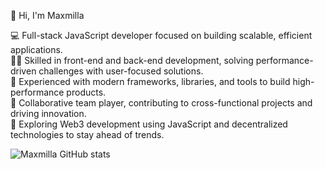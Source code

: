 👋 Hi, I'm Maxmilla

💻 Full-stack JavaScript developer focused on building scalable, efficient applications.<br/>
🧑‍💻 Skilled in front-end and back-end development, solving performance-driven challenges with user-focused solutions.<br/>
🚀 Experienced with modern frameworks, libraries, and tools to build high-performance products.<br/>
🤝 Collaborative team player, contributing to cross-functional projects and driving innovation.<br/>
🌱 Exploring Web3 development using JavaScript and decentralized technologies to stay ahead of trends.

![Maxmilla GitHub stats](https://github-readme-stats.vercel.app/api?username=Maxmilla-code&show_icons=true&theme=radical)
